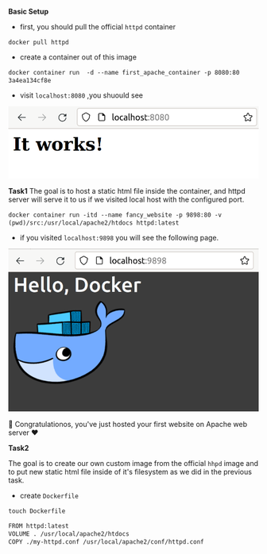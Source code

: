 **Basic Setup**
- first, you should pull the official `httpd` container
```shell
docker pull httpd
```
- create a container out of this image
```shell
docker container run  -d --name first_apache_container -p 8080:80 3a4ea134cf8e
```
- visit `localhost:8080` ,you shuould see 

![alt](./images/1.png)

**Task1**
The goal is to host a static html file inside the container, and httpd server will serve it to us if we visited local host with the configured port.

```shell
docker container run -itd --name fancy_website -p 9898:80 -v (pwd)/src:/usr/local/apache2/htdocs httpd:latest
```
- if you visited `localhost:9898` you will see the following page.

![alt](images/2.png)

:tada: Congratulationos, you've just hosted your first website on Apache web server :heart:

**Task2**

The goal is to create our own custom image from the official `hhpd` image and to put new static html file inside of it's filesystem as we did in the previous task.

- create `Dockerfile`
```shell
touch Dockerfile
```
```shell
FROM httpd:latest
VOLUME . /usr/local/apache2/htdocs
COPY ./my-httpd.conf /usr/local/apache2/conf/httpd.conf
```










